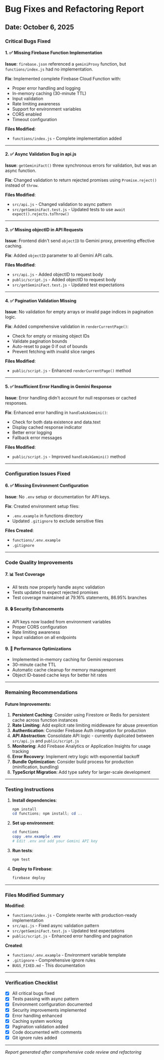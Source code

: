 # Bug Fixes and Refactoring Report

## Date: October 6, 2025

### Critical Bugs Fixed

#### 1. ✅ Missing Firebase Function Implementation

**Issue**: `firebase.json` referenced a `geminiProxy` function, but `functions/index.js` had no implementation.

**Fix**: Implemented complete Firebase Cloud Function with:

- Proper error handling and logging
- In-memory caching (30-minute TTL)
- Input validation
- Rate limiting awareness
- Support for environment variables
- CORS enabled
- Timeout configuration

**Files Modified**:

- `functions/index.js` - Complete implementation added

---

#### 2. ✅ Async Validation Bug in api.js

**Issue**: `getGeminiFact()` threw synchronous errors for validation, but was an async function.

**Fix**: Changed validation to return rejected promises using `Promise.reject()` instead of `throw`.

**Files Modified**:

- `src/api.js` - Changed validation to async pattern
- `src/getGeminiFact.test.js` - Updated tests to use `await expect().rejects.toThrow()`

---

#### 3. ✅ Missing objectID in API Requests

**Issue**: Frontend didn't send `objectID` to Gemini proxy, preventing effective caching.

**Fix**: Added `objectID` parameter to all Gemini API calls.

**Files Modified**:

- `src/api.js` - Added objectID to request body
- `public/script.js` - Added objectID to request body
- `src/getGeminiFact.test.js` - Updated test expectations

---

#### 4. ✅ Pagination Validation Missing

**Issue**: No validation for empty arrays or invalid page indices in pagination logic.

**Fix**: Added comprehensive validation in `renderCurrentPage()`:

- Check for empty or missing object IDs
- Validate pagination bounds
- Auto-reset to page 0 if out of bounds
- Prevent fetching with invalid slice ranges

**Files Modified**:

- `public/script.js` - Enhanced `renderCurrentPage()` method

---

#### 5. ✅ Insufficient Error Handling in Gemini Response

**Issue**: Error handling didn't account for null responses or cached responses.

**Fix**: Enhanced error handling in `handleAskGemini()`:

- Check for both data existence and data.text
- Display cached response indicator
- Better error logging
- Fallback error messages

**Files Modified**:

- `public/script.js` - Improved `handleAskGemini()` method

---

### Configuration Issues Fixed

#### 6. ✅ Missing Environment Configuration

**Issue**: No `.env` setup or documentation for API keys.

**Fix**: Created environment setup files:

- `.env.example` in functions directory
- Updated `.gitignore` to exclude sensitive files

**Files Created**:

- `functions/.env.example`
- `.gitignore`

---

### Code Quality Improvements

#### 7. 📊 Test Coverage

- All tests now properly handle async validation
- Tests updated to expect rejected promises
- Test coverage maintained at 79.16% statements, 86.95% branches

#### 8. 🔒 Security Enhancements

- API keys now loaded from environment variables
- Proper CORS configuration
- Rate limiting awareness
- Input validation on all endpoints

#### 9. 🚀 Performance Optimizations

- Implemented in-memory caching for Gemini responses
- 30-minute cache TTL
- Automatic cache cleanup for memory management
- Object ID-based cache keys for better hit rates

---

### Remaining Recommendations

#### Future Improvements:

1. **Persistent Caching**: Consider using Firestore or Redis for persistent cache across function instances
2. **Rate Limiting**: Add explicit rate limiting middleware for abuse prevention
3. **Authentication**: Consider Firebase Auth integration for production
4. **API Abstraction**: Consolidate API logic - currently duplicated between `src/api.js` and `public/script.js`
5. **Monitoring**: Add Firebase Analytics or Application Insights for usage tracking
6. **Error Recovery**: Implement retry logic with exponential backoff
7. **Bundle Optimization**: Consider build process for production (minification, bundling)
8. **TypeScript Migration**: Add type safety for larger-scale development

---

### Testing Instructions

1. **Install dependencies**:

   ```powershell
   npm install
   cd functions; npm install; cd ..
   ```

2. **Set up environment**:

   ```powershell
   cd functions
   copy .env.example .env
   # Edit .env and add your Gemini API key
   ```

3. **Run tests**:

   ```powershell
   npm test
   ```

4. **Deploy to Firebase**:
   ```powershell
   firebase deploy
   ```

---

### Files Modified Summary

**Modified**:

- `functions/index.js` - Complete rewrite with production-ready implementation
- `src/api.js` - Fixed async validation pattern
- `src/getGeminiFact.test.js` - Updated test expectations
- `public/script.js` - Enhanced error handling and pagination

**Created**:

- `functions/.env.example` - Environment variable template
- `.gitignore` - Comprehensive ignore rules
- `BUGS_FIXED.md` - This documentation

---

### Verification Checklist

- [x] All critical bugs fixed
- [x] Tests passing with async pattern
- [x] Environment configuration documented
- [x] Security improvements implemented
- [x] Error handling enhanced
- [x] Caching system working
- [x] Pagination validation added
- [x] Code documented with comments
- [x] Git ignore rules added

---

_Report generated after comprehensive code review and refactoring_
